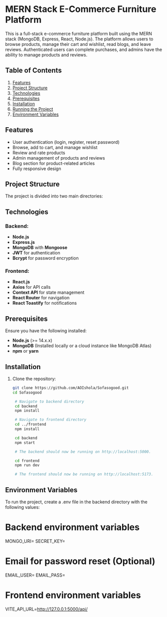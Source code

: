 # MERN Stack E-Commerce Furniture Platform

This is a full-stack e-commerce furniture platform built using the MERN stack (MongoDB, Express, React, Node.js). The platform allows users to browse products, manage their cart and wishlist, read blogs, and leave reviews. Authenticated users can complete purchases, and admins have the ability to manage products and reviews.

## Table of Contents
1. [Features](#features)
2. [Project Structure](#project-structure)
3. [Technologies](#technologies)
4. [Prerequisites](#prerequisites)
5. [Installation](#installation)
6. [Running the Project](#running-the-project)
7. [Environment Variables](#environment-variables)

## Features

- User authentication (login, register, reset password)
- Browse, add to cart, and manage wishlist
- Review and rate products
- Admin management of products and reviews
- Blog section for product-related articles
- Fully responsive design

## Project Structure

The project is divided into two main directories:

## Technologies

### Backend:
- **Node.js**
- **Express.js**
- **MongoDB** with **Mongoose**
- **JWT** for authentication
- **Bcrypt** for password encryption
  
### Frontend:
- **React.js**
- **Axios** for API calls
- **Context API** for state management
- **React Router** for navigation
- **React Toastify** for notifications

## Prerequisites

Ensure you have the following installed:

- **Node.js** (>= 14.x.x)
- **MongoDB** (Installed locally or a cloud instance like MongoDB Atlas)
- **npm** or **yarn**

## Installation

1. Clone the repository:

   ```bash
   git clone https://github.com/AOIshola/Sofasogood.git
   cd Sofasogood

    # Navigate to backend directory
    cd backend
    npm install

    # Navigate to frontend directory
    cd ../frontend
    npm install

    cd backend
    npm start

    # The backend should now be running on http://localhost:5000.

    cd frontend
    npm run dev

    # The frontend should now be running on http://localhost:5173.

## Environment Variables
To run the project, create a .env file in the backend directory with the following values:

# Backend environment variables
MONGO_URI=<your-mongo-db-uri>
SECRET_KEY=<your-jwt-secret>

# Email for password reset (Optional)
EMAIL_USER=<your-email-user>
EMAIL_PASS=<your-email-pass>

# Frontend environment variables
VITE_API_URL=http://127.0.0.1:5000/api/